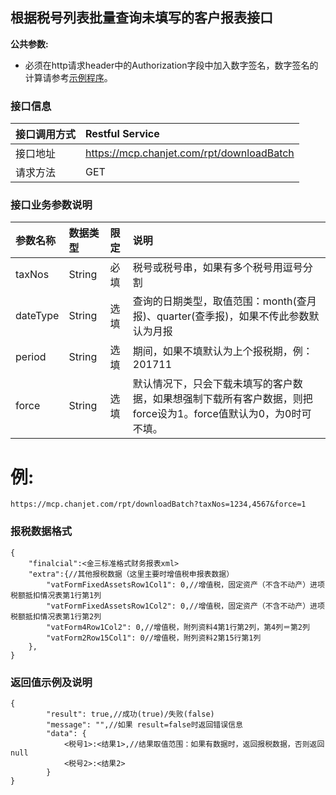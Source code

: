 ## 根据税号列表批量查询未填写的客户报表接口

**公共参数:**

+ 必须在http请求header中的Authorization字段中加入数字签名，数字签名的计算请参考[示例程序](./附件/报表取数示例代码)。

### 接口信息
| 接口调用方式 | Restful Service        |
| :----- | :--------------------- |
| 接口地址   |https://mcp.chanjet.com/rpt/downloadBatch |
| 请求方法   | GET                    |

### 接口业务参数说明

| 参数名称      | 数据类型    | 限定   | 说明        |
| :-------- | :------ | :--- | :-------- |
| taxNos  | String    | 必填   | 税号或税号串，如果有多个税号用逗号分割 |
|  	dateType  | String    | 选填   | 查询的日期类型，取值范围：month(查月报)、quarter(查季报)，如果不传此参数默认为月报 |
|  	period  | String    | 选填   | 期间，如果不填默认为上个报税期，例： 201711 |
| force  | String    | 选填   | 默认情况下，只会下载未填写的客户数据，如果想强制下载所有客户数据，则把 force设为1。force值默认为0，为0时可不填。 |

例:
====
```
https://mcp.chanjet.com/rpt/downloadBatch?taxNos=1234,4567&force=1
```

### 报税数据格式
```
{
    "finalcial":<金三标准格式财务报表xml>
    "extra":{//其他报税数据（这里主要时增值税申报表数据）
    	"vatFormFixedAssetsRow1Col1": 0,//增值税，固定资产（不含不动产）进项税额抵扣情况表第1行第1列
    	"vatFormFixedAssetsRow1Col2": 0,//增值税，固定资产（不含不动产）进项税额抵扣情况表第1行第2列
    	"vatForm4Row1Col2": 0,//增值税，附列资料4第1行第2列，第4列＝第2列
    	"vatForm2Row15Col1": 0//增值税，附列资料2第15行第1列
    },
}

```
### 返回值示例及说明
```
{
        "result": true,//成功(true)/失败(false)
        "message": "",//如果 result=false时返回错误信息
        "data": {
            <税号1>:<结果1>,//结果取值范围：如果有数据时，返回报税数据，否则返回null
            <税号2>:<结果2>
        }
}
```

